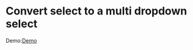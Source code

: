 # Convert select to a multi dropdown select

Demo:[Demo](https://superyngo.github.io/selectMultiDropClass/)
